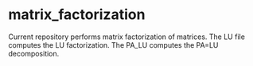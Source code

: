 # matrix_factorization
Current repository performs matrix factorization of matrices. The LU file computes the LU factorization. The PA_LU computes the PA=LU decomposition.
